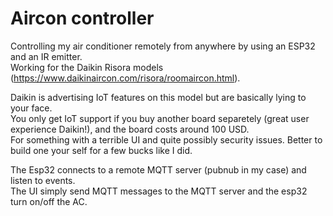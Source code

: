 # Aircon controller

Controlling my air conditioner remotely from anywhere by using an ESP32 and an IR emitter.  
Working for the Daikin Risora models (https://www.daikinaircon.com/risora/roomaircon.html).  

Daikin is advertising IoT features on this model but are basically lying to your face.  
You only get IoT support if you buy another board separetely (great user experience Daikin!), and the board costs around 100 USD.  
For something with a terrible UI and quite possibly security issues. Better to build one your self for a few bucks like I did.


The Esp32 connects to a remote MQTT server (pubnub in my case) and listen to events.  
The UI simply send MQTT messages to the MQTT server and the esp32 turn on/off the AC.
